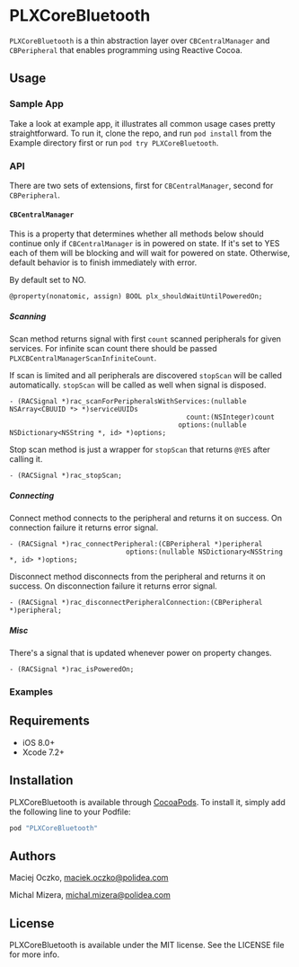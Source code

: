 # PLXCoreBluetooth

`PLXCoreBluetooth` is a thin abstraction layer over `CBCentralManager` and `CBPeripheral` that enables programming using Reactive Cocoa.

## Usage

### Sample App

Take a look at example app, it illustrates all common usage cases pretty straightforward.
To run it, clone the repo, and run `pod install` from the Example directory first or run `pod try PLXCoreBluetooth`.

### API

There are two sets of extensions, first for `CBCentralManager`, second for `CBPeripheral`.

#### `CBCentralManager`

This is a property that determines whether all methods below should continue only if `CBCentralManager` is in powered on state. If it's set to YES each of them will be blocking and will wait for powered on state. Otherwise, default behavior is to finish immediately with error.

By default set to NO.

```objc
@property(nonatomic, assign) BOOL plx_shouldWaitUntilPoweredOn;
```

##### Scanning

Scan method returns signal with first `count` scanned peripherals for given services.
For infinite scan count there should be passed `PLXCBCentralManagerScanInfiniteCount`.

If scan is limited and all peripherals are discovered `stopScan` will be called automatically.
`stopScan` will be called as well when signal is disposed.

```objc
- (RACSignal *)rac_scanForPeripheralsWithServices:(nullable NSArray<CBUUID *> *)serviceUUIDs
                                            count:(NSInteger)count
                                          options:(nullable NSDictionary<NSString *, id> *)options;
```

Stop scan method is just a wrapper for `stopScan` that returns `@YES` after calling it.

```objc
- (RACSignal *)rac_stopScan;
```

##### Connecting

Connect method connects to the peripheral and returns it on success. On connection failure it returns error signal.

```objc
- (RACSignal *)rac_connectPeripheral:(CBPeripheral *)peripheral
                             options:(nullable NSDictionary<NSString *, id> *)options;
```

Disconnect method disconnects from the peripheral and returns it on success. On disconnection failure it returns error signal.

```objc
- (RACSignal *)rac_disconnectPeripheralConnection:(CBPeripheral *)peripheral;
```

##### Misc

There's a signal that is updated whenever power on property changes.

```objc
- (RACSignal *)rac_isPoweredOn;
```

### Examples


## Requirements

- iOS 8.0+
- Xcode 7.2+

## Installation

PLXCoreBluetooth is available through [CocoaPods](http://cocoapods.org). To install
it, simply add the following line to your Podfile:

```ruby
pod "PLXCoreBluetooth"
```

## Authors

Maciej Oczko, maciek.oczko@polidea.com

Michal Mizera, michal.mizera@polidea.com

## License

PLXCoreBluetooth is available under the MIT license. See the LICENSE file for more info.
